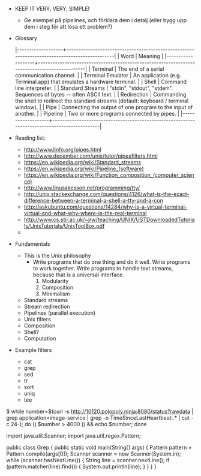 * KEEP IT VERY, VERY, SIMPLE!
  * Ge exempel på pipelines, och förklara dem i detalj (eller bygg upp dem i steg för att lösa ett problem?)


* Glossary
  
  |-------------------+----------------------------------------------------------------------------------------------|
  | Word              | Meaning                                                                                      |
  |-------------------+----------------------------------------------------------------------------------------------|
  | Terminal          | The end of a serial communication channel.                                                   |
  | Terminal Emulator | An application (e.g. Terminal.app) that emulates a hardware terminal.                        |
  | Shell             | Command line interpreter.                                                                    |
  | Standard Streams  | "stdin", "stdout", "stderr".  Sequences of bytes -- often ASCII text.                        |
  | Redirection       | Commanding the shell to redirect the standard streams (default: keyboard / terminal window). |
  | Pipe              | Connecting the output of one program to the input of another.                                |
  | Pipeline          | Two or more programs connected by pipes.                                                     |
  |-------------------+----------------------------------------------------------------------------------------------|


* Reading list:
  * http://www.linfo.org/pipes.html
  * http://www.december.com/unix/tutor/pipesfilters.html
  * https://en.wikipedia.org/wiki/Standard_streams
  * https://en.wikipedia.org/wiki/Pipeline_(software)
  * https://en.wikipedia.org/wiki/Function_composition_(computer_science)
  * http://www.linusakesson.net/programming/tty/
  * http://unix.stackexchange.com/questions/4126/what-is-the-exact-difference-between-a-terminal-a-shell-a-tty-and-a-con
  * http://askubuntu.com/questions/14284/why-is-a-virtual-terminal-virtual-and-what-why-where-is-the-real-terminal
  * http://www.cs.stir.ac.uk/~jrw/teaching/UNIX/USTDownloadedTutorials/UnixTutorials/UnixToolBox.pdf
  * 


* Fundamentals
  * This is the Unix philosophy
    * Write programs that do one thing and do it well. Write programs to work together. Write programs to handle text streams, because that is a universal interface.
      1. Modularity
      2. Composition
      3. Minimalism
  * Standard streams
  * Stream redirection
  * Pipelines (parallel execution)
  * Unix filters
  * Composition
  * Shell?
  * Computation


* Example filters
  * cat
  * grep
  * sed
  * tr
  * sort
  * uniq
  * tee




$ while number=$(curl -s http://10120.polopoly.ninja:8080/status?rawdata | grep application=image-service | grep -o TimeSinceLastHeartbeat:.* | cut -c 24-); do (( $number > 4000 )) && echo $number; done








import java.util.Scanner;
import java.util.regex.Pattern;

public class Grep {
    public static void main(String[] args) {
        Pattern pattern = Pattern.compile(args[0]);
        Scanner scanner = new Scanner(System.in);
        while (scanner.hasNextLine()) {
            String line = scanner.nextLine();
            if (pattern.matcher(line).find()) {
                System.out.println(line);
            }
        }
    }
}



